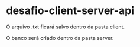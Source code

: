 # desafio-client-server-api

O arquivo .txt ficará salvo dentro da pasta client. 

O banco será criado dentro da pasta server.